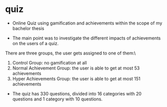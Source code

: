 # quiz
- Online Quiz using gamification and achievements within the scope of my bachelor thesis

- The main point was to investigate the different impacts of achievements on the users of a quiz.

There are three groups,  the user gets assigned to one of them:\
1. Control Group: no gamification at all 
2. Normal Achievement Group: the user is able to get at most 53 achievements
3. Hyper Achievements Group: the user is able to get at most 151 achievements

- The quiz has 330 questions, divided into  16 categories with 20 questions and 1 category with 10 questions.